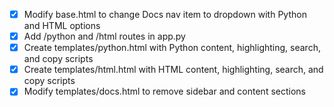 - [x] Modify base.html to change Docs nav item to dropdown with Python and HTML options
- [x] Add /python and /html routes in app.py
- [x] Create templates/python.html with Python content, highlighting, search, and copy scripts
- [x] Create templates/html.html with HTML content, highlighting, search, and copy scripts
- [x] Modify templates/docs.html to remove sidebar and content sections
